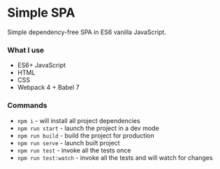 # Simple SPA

Simple dependency-free SPA in ES6 vanilla JavaScript.

### What I use
* ES6+ JavaScript
* HTML
* CSS
* Webpack 4 + Babel 7

### Commands
* `npm i` - will install all project dependencies
* `npm run start` - launch the project in a dev mode
* `npm run build` - build the project for production
* `npm run serve` - launch built project
* `npm run test` - invoke all the tests once
* `npm run test:watch` - invoke all the tests and will watch for changes
